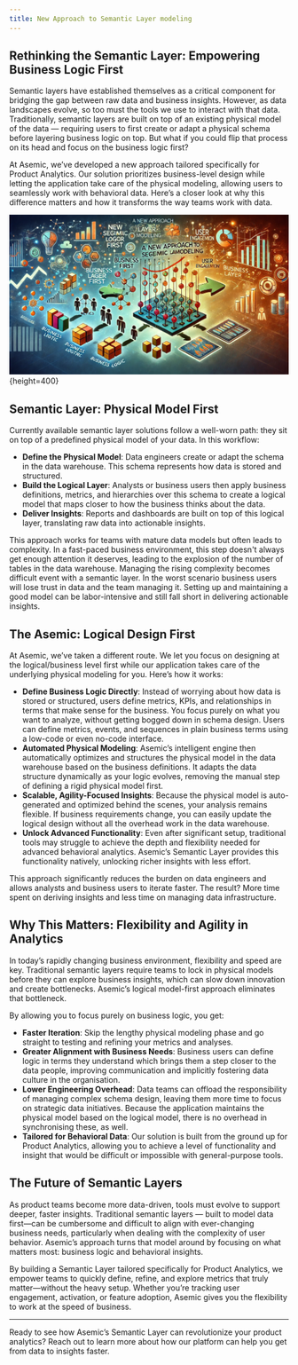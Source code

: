 ```yaml
---
title: New Approach to Semantic Layer modeling
---
```


## Rethinking the Semantic Layer: Empowering Business Logic First

Semantic layers have established themselves as a critical component for bridging the gap between raw data and business insights. However, as data landscapes evolve, so too must the tools we use to interact with that data. Traditionally, semantic layers are built on top of an existing physical model of the data — requiring users to first create or adapt a physical schema before layering business logic on top. But what if you could flip that process on its head and focus on the business logic first?

At Asemic, we’ve developed a new approach tailored specifically for Product Analytics. Our solution prioritizes business-level design while letting the application take care of the physical modeling, allowing users to seamlessly work with behavioral data. Here’s a closer look at why this difference matters and how it transforms the way teams work with data.

![hero image](./public/img/New-Approach-to%20Semantic-Layer-modeling.webp){height=400}

## Semantic Layer: Physical Model First

Currently available semantic layer solutions follow a well-worn path: they sit on top of a predefined physical model of your data. In this workflow:

-   **Define the Physical Model**: Data engineers create or adapt the schema in the data warehouse. This schema represents how data is stored and structured.
-   **Build the Logical Layer**: Analysts or business users then apply business definitions, metrics, and hierarchies over this schema to create a logical model that maps closer to how the business thinks about the data.
-   **Deliver Insights**: Reports and dashboards are built on top of this logical layer, translating raw data into actionable insights.

This approach works for teams with mature data models but often leads to complexity. In a fast-paced business environment, this step doesn't always get enough attention it deserves, leading to the explosion of the number of tables in the data warehouse. Managing the rising complexity becomes difficult event with a semantic layer. In the worst scenario business users will lose trust in data and the team managing it. Setting up and maintaining a good model can be labor-intensive and still fall short in delivering actionable insights.

## The Asemic: Logical Design First

At Asemic, we’ve taken a different route. We let you focus on designing at the logical/business level first while our application takes care of the underlying physical modeling for you. Here’s how it works:

-   **Define Business Logic Directly**: Instead of worrying about how data is stored or structured, users define metrics, KPIs, and relationships in terms that make sense for the business. You focus purely on what you want to analyze, without getting bogged down in schema design. Users can define metrics, events, and sequences in plain business terms using a low-code or even no-code interface.
-   **Automated Physical Modeling**: Asemic’s intelligent engine then automatically optimizes and structures the physical model in the data warehouse based on the business definitions. It adapts the data structure dynamically as your logic evolves, removing the manual step of defining a rigid physical model first.
-   **Scalable, Agility-Focused Insights**: Because the physical model is auto-generated and optimized behind the scenes, your analysis remains flexible. If business requirements change, you can easily update the logical design without all the overhead work in the data warehouse.
-   **Unlock Advanced Functionality**: Even after significant setup, traditional tools may struggle to achieve the depth and flexibility needed for advanced behavioral analytics. Asemic’s Semantic Layer provides this functionality natively, unlocking richer insights with less effort.

This approach significantly reduces the burden on data engineers and allows analysts and business users to iterate faster. The result? More time spent on deriving insights and less time on managing data infrastructure.

## Why This Matters: Flexibility and Agility in Analytics

In today’s rapidly changing business environment, flexibility and speed are key. Traditional semantic layers require teams to lock in physical models before they can explore business insights, which can slow down innovation and create bottlenecks. Asemic’s logical model-first approach eliminates that bottleneck.

By allowing you to focus purely on business logic, you get:

-   **Faster Iteration**: Skip the lengthy physical modeling phase and go straight to testing and refining your metrics and analyses.
-   **Greater Alignment with Business Needs**: Business users can define logic in terms they understand which brings them a step closer to the data people, improving communication and implicitly fostering data culture in the organisation.
-   **Lower Engineering Overhead**: Data teams can offload the responsibility of managing complex schema design, leaving them more time to focus on strategic data initiatives. Because the application maintains the physical model based on the logical model, there is no overhead in synchronising these, as well.
-   **Tailored for Behavioral Data**: Our solution is built from the ground up for Product Analytics, allowing you to achieve a level of functionality and insight that would be difficult or impossible with general-purpose tools.

## The Future of Semantic Layers

As product teams become more data-driven, tools must evolve to support deeper, faster insights. Traditional semantic layers — built to model data first—can be cumbersome and difficult to align with ever-changing business needs, particularly when dealing with the complexity of user behavior. Asemic’s approach turns that model around by focusing on what matters most: business logic and behavioral insights.

By building a Semantic Layer tailored specifically for Product Analytics, we empower teams to quickly define, refine, and explore metrics that truly matter—without the heavy setup. Whether you’re tracking user engagement, activation, or feature adoption, Asemic gives you the flexibility to work at the speed of business.

---

Ready to see how Asemic’s Semantic Layer can revolutionize your product analytics? Reach out to learn more about how our platform can help you get from data to insights faster.
